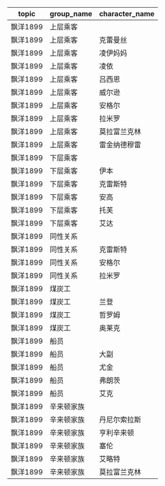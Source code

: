 | topic | group_name | character_name |
| ----- | ---------- | -------------- |
| 飘洋1899 | 上层乘客 |  |
| 飘洋1899 | 上层乘客 | 克蕾曼丝 |
| 飘洋1899 | 上层乘客 | 凌伊妈妈 |
| 飘洋1899 | 上层乘客 | 凌依 |
| 飘洋1899 | 上层乘客 | 吕西恩 |
| 飘洋1899 | 上层乘客 | 威尔逊 |
| 飘洋1899 | 上层乘客 | 安格尔 |
| 飘洋1899 | 上层乘客 | 拉米罗 |
| 飘洋1899 | 上层乘客 | 莫拉富兰克林 |
| 飘洋1899 | 上层乘客 | 雷金纳德穆雷 |
| 飘洋1899 | 下层乘客 |  |
| 飘洋1899 | 下层乘客 | 伊本 |
| 飘洋1899 | 下层乘客 | 克雷斯特 |
| 飘洋1899 | 下层乘客 | 安高 |
| 飘洋1899 | 下层乘客 | 托芙 |
| 飘洋1899 | 下层乘客 | 艾达 |
| 飘洋1899 | 同性关系 |  |
| 飘洋1899 | 同性关系 | 克雷斯特 |
| 飘洋1899 | 同性关系 | 安格尔 |
| 飘洋1899 | 同性关系 | 拉米罗 |
| 飘洋1899 | 煤炭工 |  |
| 飘洋1899 | 煤炭工 | 兰登 |
| 飘洋1899 | 煤炭工 | 哲罗姆 |
| 飘洋1899 | 煤炭工 | 奥莱克 |
| 飘洋1899 | 船员 |  |
| 飘洋1899 | 船员 | 大副 |
| 飘洋1899 | 船员 | 尤金 |
| 飘洋1899 | 船员 | 弗朗茨 |
| 飘洋1899 | 船员 | 艾克 |
| 飘洋1899 | 辛来顿家族 |  |
| 飘洋1899 | 辛来顿家族 | 丹尼尔索拉斯 |
| 飘洋1899 | 辛来顿家族 | 亨利辛来顿 |
| 飘洋1899 | 辛来顿家族 | 塞伦 |
| 飘洋1899 | 辛来顿家族 | 艾略特 |
| 飘洋1899 | 辛来顿家族 | 莫拉富兰克林 |
